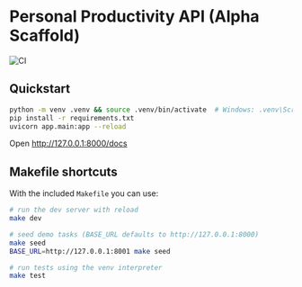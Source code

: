 # Personal Productivity API (Alpha Scaffold)


![CI](https://github.com/thekitbag/ppapp-fastapi/actions/workflows/ci.yml/badge.svg)

## Quickstart
```bash
python -m venv .venv && source .venv/bin/activate  # Windows: .venv\Scripts\activate
pip install -r requirements.txt
uvicorn app.main:app --reload
```
Open http://127.0.0.1:8000/docs

## Makefile shortcuts

With the included `Makefile` you can use:

```bash
# run the dev server with reload
make dev

# seed demo tasks (BASE_URL defaults to http://127.0.0.1:8000)
make seed
BASE_URL=http://127.0.0.1:8001 make seed

# run tests using the venv interpreter
make test

